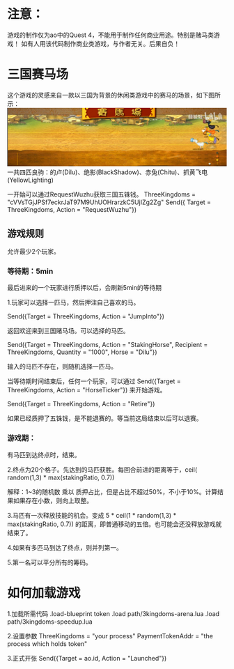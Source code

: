 # 注意：
游戏的制作仅为ao中的Quest 4，不能用于制作任何商业用途。特别是赌马类游戏！
如有人用该代码制作商业类游戏，与作者无关。后果自负！

# 三国赛马场
这个游戏的灵感来自一款以三国为背景的休闲类游戏中的赛马的场景，如下图所示：
![alt text](image.png)
一共四匹良驹：的卢(Dilu)、绝影(BlackShadow)、赤兔(Chitu)、抓黄飞电(YellowLighting)

一开始可以通过RequestWuzhu获取三国五铢钱。
ThreeKingdoms = "cVVsTGjJPSf7eckrJaT97M9UhUOHrarzkC5UjIZg2Zg"
Send({ Target = ThreeKingdoms, Action = "RequestWuzhu"})


## 游戏规则
允许最少2个玩家。
### 等待期：5min
最后进来的一个玩家进行质押以后，会刷新5min的等待期

1.玩家可以选择一匹马，然后押注自己喜欢的马。

Send({Target = ThreeKingdoms, Action = "JumpInto"})

返回欢迎来到三国赌马场。可以选择的马匹。

Send({Target = ThreeKingdoms, Action = "StakingHorse", Recipient = ThreeKingdoms, Quantity = "1000", Horse = "Dilu"})

输入的马匹不存在，则随机选择一匹马。

当等待期时间结束后，任何一个玩家，可以通过  Send({Target = ThreeKingdoms, Action = "HorseTicker"}) 来开始游戏。

Send({Target = ThreeKingdoms, Action = "Retire"})

如果已经质押了五铢钱，是不能退赛的。等当前这局结束以后可以退赛。

### 游戏期：
有马匹到达终点时，结束。

2.终点为20个格子。先达到的马匹获胜。每回合前进的距离等于，ceil( random(1,3) * max(stakingRatio, 0.7))

解释：1~3的随机数 乘以 质押占比，但是占比不超过50%，不小于10%。计算结果如果存在小数，则向上取整。

3.马匹有一次释放技能的机会。变成 5 * ceil(1 * random(1,3) * max(stakingRatio, 0.7)) 的距离，即普通移动的五倍。也可能会还没释放游戏就结束了。

4.如果有多匹马到达了终点，则并列第一。

5.第一名可以平分所有的筹码。


# 如何加载游戏
1.加载所需代码
.load-blueprint token
.load path/3kingdoms-arena.lua
.load path/3kingdoms-speedup.lua

2.设置参数
ThreeKingdoms = "your process"
PaymentTokenAddr = "the process which holds token"

3.正式开张
Send({Target = ao.id, Action = "Launched"})
